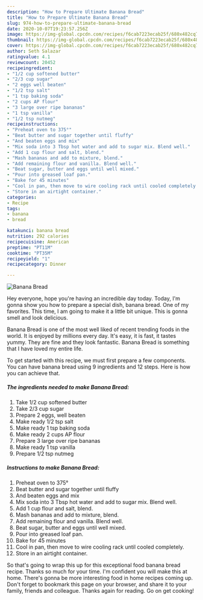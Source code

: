 ```yaml
---
description: "How to Prepare Ultimate Banana Bread"
title: "How to Prepare Ultimate Banana Bread"
slug: 974-how-to-prepare-ultimate-banana-bread
date: 2020-10-07T19:23:57.256Z
image: https://img-global.cpcdn.com/recipes/f6cab7223ecab25f/680x482cq70/banana-bread-recipe-main-photo.jpg
thumbnail: https://img-global.cpcdn.com/recipes/f6cab7223ecab25f/680x482cq70/banana-bread-recipe-main-photo.jpg
cover: https://img-global.cpcdn.com/recipes/f6cab7223ecab25f/680x482cq70/banana-bread-recipe-main-photo.jpg
author: Seth Salazar
ratingvalue: 4.1
reviewcount: 20452
recipeingredient:
- "1/2 cup softened butter"
- "2/3 cup sugar"
- "2 eggs well beaten"
- "1/2 tsp salt"
- "1 tsp baking soda"
- "2 cups AP flour"
- "3 large over ripe bananas"
- "1 tsp vanilla"
- "1/2 tsp nutmeg"
recipeinstructions:
- "Preheat oven to 375°"
- "Beat butter and sugar together until fluffy"
- "And beaten eggs and mix"
- "Mix soda into 3 Tbsp hot water and add to sugar mix. Blend well."
- "Add 1 cup flour and salt, blend."
- "Mash bananas and add to mixture, blend."
- "Add remaining flour and vanilla. Blend well."
- "Beat sugar, butter and eggs until well mixed."
- "Pour into greased loaf pan."
- "Bake for 45 minutes"
- "Cool in pan, then move to wire cooling rack until cooled completely."
- "Store in an airtight container."
categories:
- Recipe
tags:
- banana
- bread

katakunci: banana bread 
nutrition: 292 calories
recipecuisine: American
preptime: "PT11M"
cooktime: "PT35M"
recipeyield: "1"
recipecategory: Dinner

---
```



![Banana Bread](https://img-global.cpcdn.com/recipes/f6cab7223ecab25f/680x482cq70/banana-bread-recipe-main-photo.jpg)

Hey everyone, hope you're having an incredible day today. Today, I'm gonna show you how to prepare a special dish, banana bread. One of my favorites. This time, I am going to make it a little bit unique. This is gonna smell and look delicious.

Banana Bread is one of the most well liked of recent trending foods in the world. It is enjoyed by millions every day. It's easy, it is fast, it tastes yummy. They are fine and they look fantastic. Banana Bread is something that I have loved my entire life.




To get started with this recipe, we must first prepare a few components. You can have banana bread using 9 ingredients and 12 steps. Here is how you can achieve that.

<!--inarticleads1-->

##### The ingredients needed to make Banana Bread:

1. Take 1/2 cup softened butter
1. Take 2/3 cup sugar
1. Prepare 2 eggs, well beaten
1. Make ready 1/2 tsp salt
1. Make ready 1 tsp baking soda
1. Make ready 2 cups AP flour
1. Prepare 3 large over ripe bananas
1. Make ready 1 tsp vanilla
1. Prepare 1/2 tsp nutmeg




<!--inarticleads2-->

##### Instructions to make Banana Bread:

1. Preheat oven to 375°
1. Beat butter and sugar together until fluffy
1. And beaten eggs and mix
1. Mix soda into 3 Tbsp hot water and add to sugar mix. Blend well.
1. Add 1 cup flour and salt, blend.
1. Mash bananas and add to mixture, blend.
1. Add remaining flour and vanilla. Blend well.
1. Beat sugar, butter and eggs until well mixed.
1. Pour into greased loaf pan.
1. Bake for 45 minutes
1. Cool in pan, then move to wire cooling rack until cooled completely.
1. Store in an airtight container.




So that's going to wrap this up for this exceptional food banana bread recipe. Thanks so much for your time. I'm confident you will make this at home. There's gonna be more interesting food in home recipes coming up. Don't forget to bookmark this page on your browser, and share it to your family, friends and colleague. Thanks again for reading. Go on get cooking!
